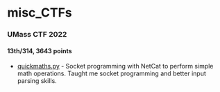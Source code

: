# misc_CTFs

### UMass CTF 2022
#### 13th/314, 3643 points
* [quickmaths.py](./quickmaths.py) - Socket programming with NetCat to perform simple math operations. Taught me socket programming and better input parsing skills.
